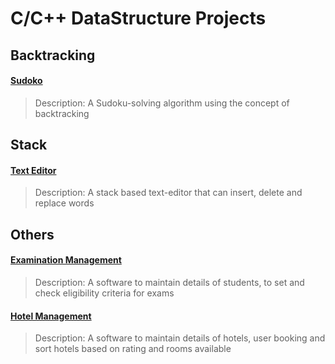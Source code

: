 # C/C++ DataStructure Projects

## Backtracking 
#### [Sudoko](https://github.com/adwiteeya3/c-backtracking-sudoku)
> Description: A Sudoku-solving algorithm using the concept of backtracking

## Stack
#### [Text Editor](https://github.com/adwiteeya3/cpp-stack-texteditor)
> Description: A stack based text-editor that can insert, delete and replace words

## Others
#### [Examination Management](https://github.com/adwiteeya3/c-examination-management-system)
> Description: A software to maintain details of students, to set and check eligibility criteria for exams

#### [Hotel Management](https://github.com/adwiteeya3/cpp-hotel-management-system)
> Description: A software to maintain details of hotels, user booking and sort hotels based on rating and rooms available
